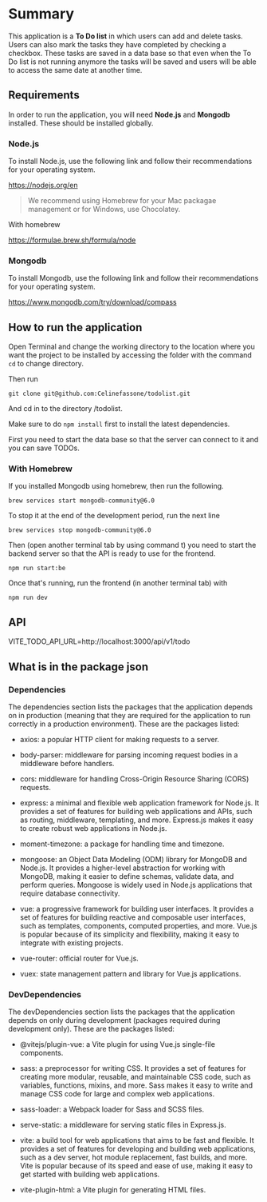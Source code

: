 # Summary

This application is a **To Do list** in which users can add and delete tasks. Users can also mark the tasks they have completed by checking a checkbox. These tasks are saved in a data base so that even when the To Do list is not running anymore the tasks will be saved and users will be able to access the same date at another time.

## Requirements

In order to run the application, you will need **Node.js** and **Mongodb** installed. These should be installed globally.

### Node.js

To install Node.js, use the following link and follow their recommendations for your operating system.

https://nodejs.org/en

> We recommend using Homebrew for your Mac packagae management or for Windows, use Chocolatey.

With homebrew

https://formulae.brew.sh/formula/node

### Mongodb

To install Mongodb, use the following link and follow their recommendations for your operating system.

https://www.mongodb.com/try/download/compass

## How to run the application

Open Terminal and change the working directory to the location where you want the project to be installed by accessing the folder with the command `cd` to change directory.

Then run

`git clone git@github.com:Celinefassone/todolist.git`

And cd in to the directory /todolist.

Make sure to do `npm install` first to install the latest dependencies.

First you need to start the data base so that the server can connect to it and you can save TODOs.

### With Homebrew

If you installed Mongodb using homebrew, then run the following.

`brew services start mongodb-community@6.0`

To stop it at the end of the development period, run the next line

`brew services stop mongodb-community@6.0`

Then (open another terminal tab by using command t) you need to start the backend server so that the API is ready to use for the frontend.

`npm run start:be`

Once that's running, run the frontend (in another terminal tab) with

`npm run dev`

## API

VITE_TODO_API_URL=http://localhost:3000/api/v1/todo

## What is in the package json

### Dependencies

The dependencies section lists the packages that the application depends on in production (meaning that they are required for the application to run correctly in a production environment). These are the packages listed:

- axios: a popular HTTP client for making requests to a server.

- body-parser: middleware for parsing incoming request bodies in a middleware before handlers.

- cors: middleware for handling Cross-Origin Resource Sharing (CORS) requests.

- express: a minimal and flexible web application framework for Node.js. It provides a set of features for building web applications and APIs, such as routing, middleware, templating, and more. Express.js makes it easy to create robust web applications in Node.js.

- moment-timezone: a package for handling time and timezone.

- mongoose: an Object Data Modeling (ODM) library for MongoDB and Node.js. It provides a higher-level abstraction for working with MongoDB, making it easier to define schemas, validate data, and perform queries. Mongoose is widely used in Node.js applications that require database connectivity.

- vue: a progressive framework for building user interfaces. It provides a set of features for building reactive and composable user interfaces, such as templates, components, computed properties, and more. Vue.js is popular because of its simplicity and flexibility, making it easy to integrate with existing projects.

- vue-router: official router for Vue.js.

- vuex: state management pattern and library for Vue.js applications.

### DevDependencies

The devDependencies section lists the packages that the application depends on only during development (packages required during development only). These are the packages listed:

- @vitejs/plugin-vue: a Vite plugin for using Vue.js single-file components.

- sass: a preprocessor for writing CSS. It provides a set of features for creating more modular, reusable, and maintainable CSS code, such as variables, functions, mixins, and more. Sass makes it easy to write and manage CSS code for large and complex web applications.

- sass-loader: a Webpack loader for Sass and SCSS files.

- serve-static: a middleware for serving static files in Express.js.

- vite: a build tool for web applications that aims to be fast and flexible. It provides a set of features for developing and building web applications, such as a dev server, hot module replacement, fast builds, and more. Vite is popular because of its speed and ease of use, making it easy to get started with building web applications.

- vite-plugin-html: a Vite plugin for generating HTML files.
